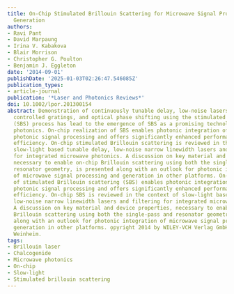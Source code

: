 ```yaml
---
title: On-Chip Stimulated Brillouin Scattering for Microwave Signal Processing and
  Generation
authors:
- Ravi Pant
- David Marpaung
- Irina V. Kabakova
- Blair Morrison
- Christopher G. Poulton
- Benjamin J. Eggleton
date: '2014-09-01'
publishDate: '2025-01-03T02:26:47.546085Z'
publication_types:
- article-journal
publication: '*Laser and Photonics Reviews*'
doi: 10.1002/lpor.201300154
abstract: Demonstration of continuously tunable delay, low-noise lasers, dynamically
  controlled gratings, and optical phase shifting using the stimulated Brillouin scattering
  (SBS) process has lead to the emergence of SBS as a promising technology for microwave
  photonics. On-chip realization of SBS enables photonic integration of microwave
  photonic signal processing and offers significantly enhanced performance and improved
  efficiency. On-chip stimulated Brillouin scattering is reviewed in the context of
  slow-light based tunable delay, low-noise narrow linewidth lasers and filtering
  for integrated microwave photonics. A discussion on key material and device properties,
  necessary to enable on-chip Brillouin scattering using both the single-pass and
  resonator geometry, is presented along with an outlook for photonic integration
  of microwave signal processing and generation in other platforms. On-chip realization
  of stimulated Brillouin scattering (SBS) enables photonic integration of microwave
  photonic signal processing and offers significantly enhanced performance and improved
  efficiency. On-chip SBS is reviewed in the context of slow-light based tunable delay,
  low-noise narrow linewidth lasers and filtering for integrated microwave photonics.
  A discussion on key material and device properties, necessary to enable on-chip
  Brillouin scattering using both the single-pass and resonator geometry, is presented
  along with an outlook for photonic integration of microwave signal processing and
  generation in other platforms. o̧pyright 2014 by WILEY-VCH Verlag GmbH & Co. KGaA,
  Weinheim.
tags:
- Brillouin laser
- Chalcogenide
- Microwave photonics
- On-chip
- Slow-light
- Stimulated brillouin scattering
---
```

